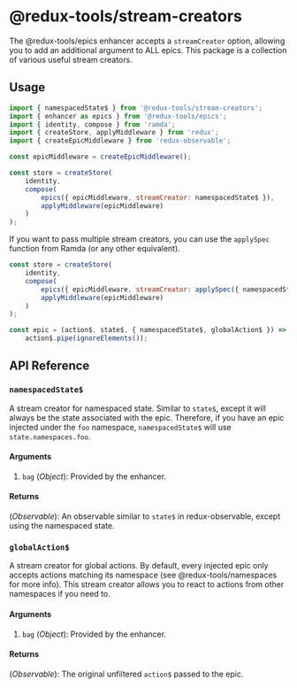 # @redux-tools/stream-creators

The @redux-tools/epics enhancer accepts a `streamCreator` option, allowing you to add an additional argument to ALL epics. This package is a collection of various useful stream creators.

## Usage

```js
import { namespacedState$ } from '@redux-tools/stream-creators';
import { enhancer as epics } from '@redux-tools/epics';
import { identity, compose } from 'ramda';
import { createStore, applyMiddleware } from 'redux';
import { createEpicMiddleware } from 'redux-observable';

const epicMiddleware = createEpicMiddleware();

const store = createStore(
	identity,
	compose(
		epics({ epicMiddleware, streamCreator: namespacedState$ }),
		applyMiddleware(epicMiddleware)
	)
);
```

If you want to pass multiple stream creators, you can use the `applySpec` function from Ramda (or any other equivalent).

```js
const store = createStore(
	identity,
	compose(
		epics({ epicMiddleware, streamCreator: applySpec({ namespacedState$, globalAction$ }) }),
		applyMiddleware(epicMiddleware)
	)
);
```

```js
const epic = (action$, state$, { namespacedState$, globalAction$ }) =>
	action$.pipe(ignoreElements());
```

## API Reference

### `namespacedState$`

A stream creator for namespaced state. Similar to `state$`, except it will always be the state associated with the epic. Therefore, if you have an epic injected under the `foo` namespace, `namespacedState$` will use `state.namespaces.foo`.

#### Arguments

1. `bag` (_Object_): Provided by the enhancer.

#### Returns

(_Observable_): An observable similar to `state$` in redux-observable, except using the namespaced state.

### `globalAction$`

A stream creator for global actions. By default, every injected epic only accepts actions matching its namespace (see @redux-tools/namespaces for more info). This stream creator allows you to react to actions from other namespaces if you need to.

#### Arguments

1. `bag` (_Object_): Provided by the enhancer.

#### Returns

(_Observable_): The original unfiltered `action$` passed to the epic.
